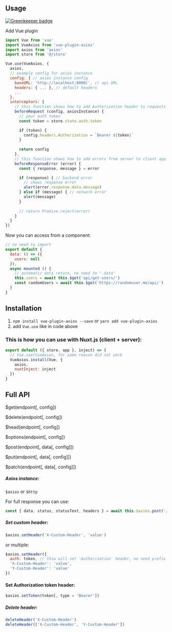 ## Usage

[![Greenkeeper badge](https://badges.greenkeeper.io/iliyaZelenko/vue-plugin-axios.svg)](https://greenkeeper.io/)

Add Vue plugin
```js
import Vue from 'vue'
import VueAxios from 'vue-plugin-axios'
import axios from 'axios'
import store from '@/store'

Vue.use(VueAxios, {
  axios, 
  // example config for axios instance
  config: { // axios instance config
    baseURL: 'http://localhost:8000/', // api URL
    headers: { ... }, // default headers
    ...
  },
  interceptors: {
    // this function shows how to add Authorization header to requests
    beforeRequest (config, axiosInstance) {
      // your auth token
      const token = store.state.auth.token

      if (token) {
        config.headers.Authorization = `Bearer ${token}`
      }
      
      return config
    },
    // this function shows how to add errors from server to client app
    beforeResponseError (error) {
      const { response, message } = error

      if (response) { // backend error
        // shows response error
        alert(error.response.data.message)
      } else if (message) { // network error
        alert(message)
      }
      
      // return Promise.reject(error)
    }
  }
})
```
Now you can access from a component: 

```js
// no need to import
export default {
  data: () => ({
    users: null
  }),
  async mounted () {
    // automatic data return, no need to ".data"
    this.users = await this.$get('api/get-users/')
    const randomUsers = await this.$get('https://randomuser.me/api/')
  }
}
```

## Installation

1. `npm install vue-plugin-axios --save` or `yarn add vue-plugin-axios`
2. add `Vue.use` like in code above


### This is how you can use with Nuxt.js (client + server):

```js
export default ({ store, app }, inject) => {
  // Vue.use(VueAxios, for some reason did not work
  VueAxios.install(Vue, {
    axios,
    nuxtInject: inject
  })
}
```

## Full API
$get(endpoint[, config])

$delete(endpoint[, config])

$head(endpoint[, config])

$options(endpoint[, config])

$post(endpoint[, data[, config]])

$put(endpoint[, data[, config]])

$patch(endpoint[, data[, config]])

##### Axios instance:
`$axios` or `$http`

For full response you can use:
```js 
const { data, status, statusText, headers } = await this.$axios.post('/api/get-users')
```

##### Set custom header:
```js
$axios.setHeader('X-Custom-Header', 'value')
```
or multiple:
```js
$axios.setHeader({
  auth: token, // thiw will set 'Authorization' header, no need prefix 'Bearer '
  'X-Custom-Header': 'value',
  'Y-Custom-Header': 'value'
})
```

#### Set Authorization token header:
```js 
$axios.setToken(token[, type = 'Bearer'])
```

##### Delete header: 
```js
deleteHeader('X-Custom-Header')
deleteHeader(['X-Custom-Header', 'Y-Custom-Header'])
```

